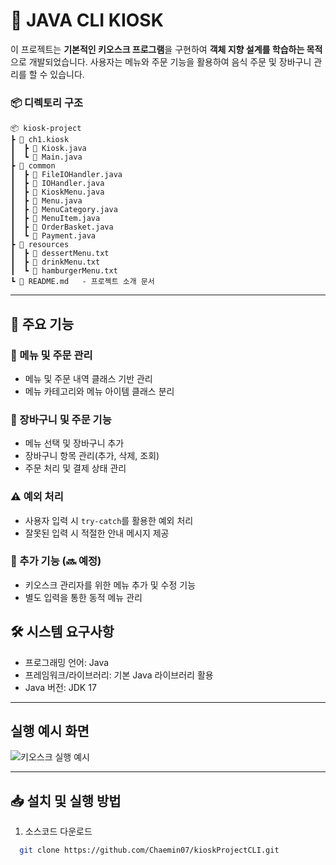 # 📱 JAVA CLI KIOSK 

이 프로젝트는 **기본적인 키오스크 프로그램**을 구현하여 **객체 지향 설계를 학습하는 목적**으로 개발되었습니다. 
사용자는 메뉴와 주문 기능을 활용하여 음식 주문 및 장바구니 관리를 할 수 있습니다.

### 📦 디렉토리 구조

```  
📦 kiosk-project
┣ 📂 ch1.kiosk
┃  ┣ 📃 Kiosk.java
┃  ┗ 📃 Main.java
┣ 📂 common
┃  ┣ 📃 FileIOHandler.java
┃  ┣ 📃 IOHandler.java
┃  ┣ 📃 KioskMenu.java
┃  ┣ 📃 Menu.java
┃  ┣ 📃 MenuCategory.java
┃  ┣ 📃 MenuItem.java
┃  ┣ 📃 OrderBasket.java
┃  ┗ 📃 Payment.java
┣ 📂 resources
┃  ┣ 📄 dessertMenu.txt
┃  ┣ 📄 drinkMenu.txt
┃  ┗ 📄 hamburgerMenu.txt
┗ 📄 README.md   - 프로젝트 소개 문서
```
---
## 📌 주요 기능

### 🍔 메뉴 및 주문 관리
- 메뉴 및 주문 내역 클래스 기반 관리
- 메뉴 카테고리와 메뉴 아이템 클래스 분리

### 🛒 장바구니 및 주문 기능
- 메뉴 선택 및 장바구니 추가
- 장바구니 항목 관리(추가, 삭제, 조회)
- 주문 처리 및 결제 상태 관리

### ⚠️ 예외 처리
- 사용자 입력 시 `try-catch`를 활용한 예외 처리
- 잘못된 입력 시 적절한 안내 메시지 제공

### 🚀 추가 기능 (🔜 예정)
- 키오스크 관리자를 위한 메뉴 추가 및 수정 기능
- 별도 입력을 통한 동적 메뉴 관리

## 🛠️ 시스템 요구사항
- 프로그래밍 언어: Java
- 프레임워크/라이브러리: 기본 Java 라이브러리 활용
- Java 버전: JDK 17
---
## 실행 예시 화면
![키오스크 실행 예시](https://github.com/Chaemin07/kioskProjectCLI/issues/4#issue-2918866737)

---

## 📥 설치 및 실행 방법

1. 소스코드 다운로드

```bash
  git clone https://github.com/Chaemin07/kioskProjectCLI.git
```
